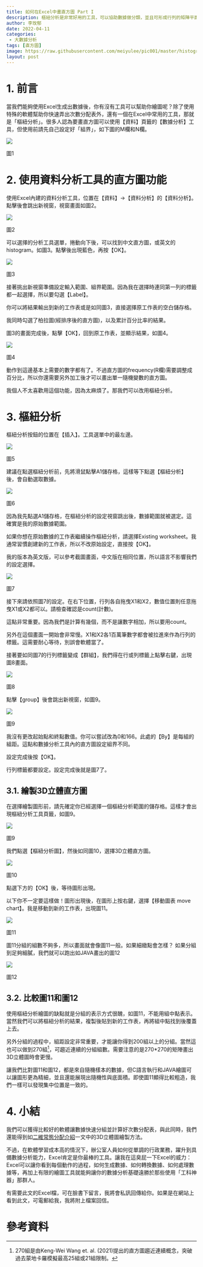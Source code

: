 ```yaml
---
title: 如何在Excel中畫直方圖 Part I
description: 樞紐分析是非常好用的工具，可以協助數據做分類，並且可形成行列的矩陣平面，無論是畫單一隨機變數的分布直方圖或是二隨機變數的聯合分布直方圖都很好用。
author: 李玫郁
date: 2022-04-11
categories:
 - 大數據分析
tags: [直方圖]
image: https://raw.githubusercontent.com/meiyulee/pic001/master/histogram/histogram_032.JPG
layout: post
---
```


# 1. 前言

當我們能夠使用Excel生成出數據後，你有沒有工具可以幫助你繪圖呢？除了使用特殊的軟體幫助你快速弄出次數分配表外，還有一個在Excel中常用的工具，那就是「樞紐分析」。很多人認為要畫直方圖可以使用【資料】頁籤的【數據分析】工具，但使用前請先自己設定好「組界」，如下圖的M欄和N欄。

![](https://raw.githubusercontent.com/meiyulee/pic001/master/histogram/histogram_021.JPG)

圖1

# 2. 使用資料分析工具的直方圖功能

使用Excel內建的資料分析工具，位置在【資料】→【資料分析】的【資料分析】。點擊後會跳出新視窗，視窗畫面如圖2。

![](https://raw.githubusercontent.com/meiyulee/pic001/master/histogram/histogram_022.JPG)

圖2

可以選擇的分析工具選單，捲動向下後，可以找到中文直方圖，或英文的histogram。如圖3。點擊後出現藍色，再按【OK】。

![](https://raw.githubusercontent.com/meiyulee/pic001/master/histogram/histogram_023.JPG)

圖3

接著挑出新視窗準備設定輸入範圍、組界範圍。因為我在選擇時連同第一列的標籤都一起選擇，所以要勾選【Label】。

你可以將結果輸出到新的工作表或是如同圖3，直接選擇原工作表的空白儲存格。

我同時勾選了柏拉圖(經排序後的直方圖)，以及累計百分比率的結果。

圖3的畫面完成後，點擊【OK】，回到原工作表，並顯示結果，如圖4。

![](https://raw.githubusercontent.com/meiyulee/pic001/master/histogram/histogram_024.JPG)

圖4

動作到這邊基本上需要的數字都有了。不過直方圖的frequency(R欄)需要調整成百分比，所以你還需要另外加工後才可以畫出單一隨機變數的直方圖。

我個人不太喜歡用這個功能，因為太麻煩了。那我們可以改用樞紐分析。

# 3. 樞紐分析

樞紐分析按鈕的位置在【插入】。工具選單中的最左邊。

![](https://raw.githubusercontent.com/meiyulee/pic001/master/histogram/histogram_025.JPG)

圖5

建議在點選樞紐分析前，先將滑鼠點擊A1儲存格，這樣等下點選【樞紐分析】後，會自動選取數據。

![](https://raw.githubusercontent.com/meiyulee/pic001/master/histogram/histogram_026.JPG)

圖6

因為我先點選A1儲存格，在樞紐分析的設定視窗跳出後，數據範圍就被選定。這確實是我的原始數據範圍。

如果你想在原始數據的工作表繼續操作樞紐分析，請選擇Existing worksheet。我通常習慣創建新的工作表，所以不改原始設定，直接按【OK】。

我的版本為英文版，可以參考截圖畫面，中文版在相同位置，所以語言不影響我們的設定選擇。

![](https://raw.githubusercontent.com/meiyulee/pic001/master/histogram/histogram_027.JPG)

圖7

接下來請依照圖7的設定。在右下位置，行列各自拖曳X1和X2，數值位置則任意拖曳X1或X2都可以。請檢查確認是count(計數)。

這點非常重要。因為我們是計算有幾個，而不是讓數字相加，所以要用count。

另外在這個畫面一開始會非常慢。X1和X2各1百萬筆數字都會被拉進來作為行列的標籤。這需要耐心等待，別誤會軟體當了。

接著要如同圖7的行列標籤變成【群組】，我們得在行或列標籤上點擊右鍵，出現圖8畫面。

![](https://raw.githubusercontent.com/meiyulee/pic001/master/histogram/histogram_028.JPG)

圖8

點擊【group】後會跳出新視窗，如圖9。

![](https://raw.githubusercontent.com/meiyulee/pic001/master/histogram/histogram_029.JPG)

圖9

我沒有更改起始點和終點數值。你可以嘗試改為0和166。此處的【By】是每組的組距。這點和數據分析工具內的直方圖設定組界不同。

設定完成後按【OK】。

行列標籤都要設定。設定完成後就是圖7了。

## 3.1. 繪製3D立體直方圖

在選擇繪製圖形前，請先確定你已經選擇一個樞紐分析範圍的儲存格。這樣才會出現樞紐分析工具頁籤，如圖9。

![](https://raw.githubusercontent.com/meiyulee/pic001/master/histogram/histogram_030.JPG)

圖9

我們點選【樞紐分析圖】，然後如同圖10，選擇3D立體直方圖。

![](https://raw.githubusercontent.com/meiyulee/pic001/master/histogram/histogram_031.JPG)

圖10

點選下方的【OK】後，等待圖形出現。

以下你不一定要這樣做！圖形出現後，在圖形上按右鍵，選擇【移動圖表 move chart】。我是移動到新的工作表，出現圖11。

![](https://raw.githubusercontent.com/meiyulee/pic001/master/histogram/histogram_032.JPG)

圖11

圖11分組的組數不夠多，所以畫面就會像圖11一般。如果細緻點會怎樣？
如果分組到足夠細膩，我們就可以跑出如JAVA畫出的圖12

![](https://raw.githubusercontent.com/meiyulee/pic001/master/histogram/joint_001.JPG)

圖12

## 3.2. 比較圖11和圖12

使用樞紐分析繪圖的缺點就是分組的表示方式很醜，如圖11，不能用組中點表示。當然我們可以將樞紐分析的結果，複製後貼到新的工作表，再將組中點找到後覆蓋上去。

另外分組的過程中，組距設定非常重要，才能讓你得到200組以上的分組。當然這也可以做到270組[^1]，可趨近連續的分組組數。需要注意的是270*270的矩陣畫出3D立體圖時會更慢。

讓我們比對圖11和圖12，都是來自隨機樣本的數據，但C語言執行和JAVA繪圖可以讓圖形更為精細，並且還能展現出隨機性與底面積。即使圖11顯得比較粗造，我們一樣可以發現集中位置是一致的。

# 4. 小結

我們可以獲得比較好的軟體讓數據快速分組並計算好次數分配表，與此同時，我們還能得到如[二維常態分配介紹](https://meiyulee.github.io/leetalk/2022/04/08/bivariate-normal)一文中的3D立體圖繪製方法。

不過，在軟體學習成本高的情況下，辦公室人員如何從單調的行政業務，躍升到具備數據分析能力，Excel肯定是你最棒的工具。讓我在這臭屁一下Excel的威力：Excel可以讓你看到每個動作的過程，如何生成數據、如何轉換數據、如何處理數據等，再加上有限的繪圖工具就能夠讓你的數據分析基礎遠勝於那些使用「工科神器」那群人。

有需要此文的Excel檔，可在臉書下留言，我將會私訊回傳給你。如果是在網站上看到此文，可電郵給我，我將附上檔案回信。

# 參考資料

[^1]: 270組是由Keng-Wei Wang et. al. (2021)提出的直方圖趨近連續概念，突破過去蒙地卡羅模擬最高25組或21組限制。